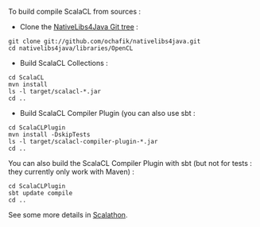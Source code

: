 To build compile ScalaCL from sources :
  * Clone the [NativeLibs4Java Git tree](https://github.com/ochafik/nativelibs4java) :
```
git clone git://github.com/ochafik/nativelibs4java.git
cd nativelibs4java/libraries/OpenCL
```
  * Build ScalaCL Collections :
```
cd ScalaCL
mvn install
ls -l target/scalacl-*.jar
cd ..
```
  * Build ScalaCL Compiler Plugin (you can also use sbt :
```
cd ScalaCLPlugin
mvn install -DskipTests
ls -l target/scalacl-compiler-plugin-*.jar
cd ..
```

You can also build the ScalaCL Compiler Plugin with sbt (but not for tests : they currently only work with Maven) :
```
cd ScalaCLPlugin
sbt update compile
cd ..
```

See some more details in [Scalathon](Scalathon.md).